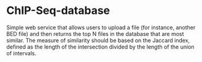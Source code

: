 # ChIP-Seq-database
Simple web service that allows users to upload a file (for instance, another BED file) and then returns the top N files in the database that are most similar. The measure of similarity should be based on the Jaccard index, defined as the length of the intersection divided by the length of the union of intervals.
